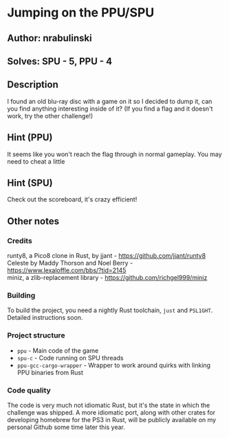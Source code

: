 # Jumping on the PPU/SPU
## Author: nrabulinski
## Solves: SPU - 5, PPU - 4
## Description
I found an old blu-ray disc with a game on it so I decided to dump it,
can you find anything interesting inside of it?
(If you find a flag and it doesn't work, try the other challenge!)

## Hint (PPU)
It seems like you won't reach the flag through in normal gameplay. You may need to cheat a little

## Hint (SPU)
Check out the scoreboard, it's crazy efficient!

## Other notes
### Credits
runty8, a Pico8 clone in Rust, by jjant - https://github.com/jjant/runty8  
Celeste by Maddy Thorson and Noel Berry - https://www.lexaloffle.com/bbs/?tid=2145  
miniz, a zlib-replacement library - https://github.com/richgel999/miniz

### Building
To build the project, you need a nightly Rust toolchain, `just` and `PSL1GHT`.  
Detailed instructions soon.

### Project structure
- `ppu` - Main code of the game
- `spu-c` - Code running on SPU threads
- `ppu-gcc-cargo-wrapper` - Wrapper to work around quirks with linking PPU binaries from Rust

### Code quality
The code is very much not idiomatic Rust, but it's the state in which the challenge was shipped.
A more idiomatic port, along with other crates for developing homebrew for the PS3 in Rust,
will be publicly available on my personal Github some time later this year.
